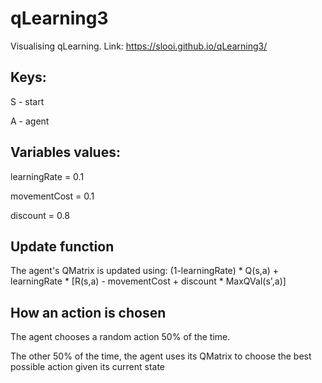 # qLearning3
Visualising qLearning. Link: https://slooi.github.io/qLearning3/

## Keys:

S - start

A - agent


## Variables values:
learningRate = 0.1

movementCost = 0.1

discount = 0.8

## Update function

The agent's QMatrix is updated using:
(1-learningRate) * Q(s,a) + learningRate * [R(s,a) - movementCost + discount * MaxQVal(s',a)]

## How an action is chosen
The agent chooses a random action 50% of the time.

The other 50% of the time, the agent uses its QMatrix to choose the best possible action given its current state 
